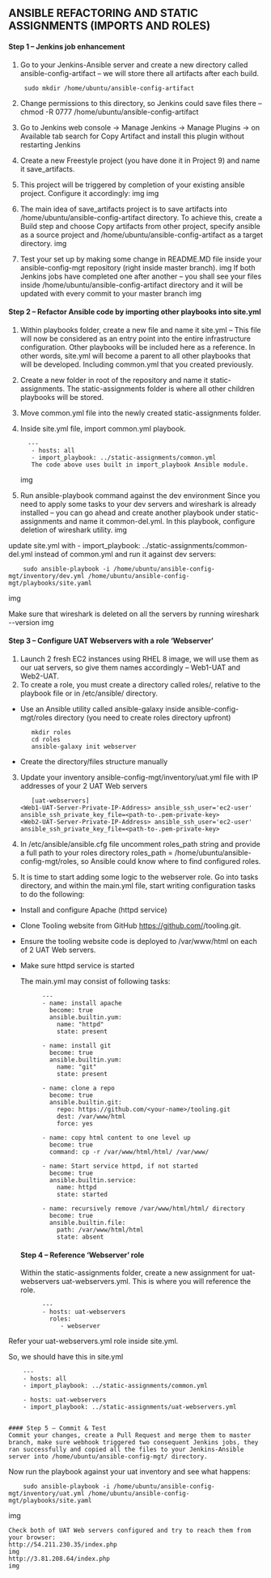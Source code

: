## ANSIBLE REFACTORING AND STATIC ASSIGNMENTS (IMPORTS AND ROLES)

#### Step 1 – Jenkins job enhancement

1. Go to your Jenkins-Ansible server and create a new directory called ansible-config-artifact – we will store there all artifacts after each build.
    
        sudo mkdir /home/ubuntu/ansible-config-artifact

2. Change permissions to this directory, so Jenkins could save files there – chmod -R 0777 /home/ubuntu/ansible-config-artifact
3. Go to Jenkins web console -> Manage Jenkins -> Manage Plugins -> on Available tab search for Copy Artifact and install this plugin without restarting Jenkins

4. Create a new Freestyle project (you have done it in Project 9) and name it save_artifacts.
5. This project will be triggered by completion of your existing ansible project. Configure it accordingly:
img
img
6. The main idea of save_artifacts project is to save artifacts into /home/ubuntu/ansible-config-artifact directory. To achieve this, create a Build step and choose Copy artifacts from other project, specify ansible as a source project and /home/ubuntu/ansible-config-artifact as a target directory.
img
7. Test your set up by making some change in README.MD file inside your ansible-config-mgt repository (right inside master branch).
img
If both Jenkins jobs have completed one after another – you shall see your files inside /home/ubuntu/ansible-config-artifact directory and it will be updated with every commit to your master branch
img

#### Step 2 – Refactor Ansible code by importing other playbooks into site.yml
1. Within playbooks folder, create a new file and name it site.yml – This file will now be considered as an entry point into the entire infrastructure configuration. Other playbooks will be included here as a reference. In other words, site.yml will become a parent to all other playbooks that will be developed. Including common.yml that you created previously.
2. Create a new folder in root of the repository and name it static-assignments. The static-assignments folder is where all other children playbooks will be stored. 
3. Move common.yml file into the newly created static-assignments folder.
4. Inside site.yml file, import common.yml playbook.
         
         ---
          - hosts: all
          - import_playbook: ../static-assignments/common.yml
          The code above uses built in import_playbook Ansible module.
          
   img
   
 5. Run ansible-playbook command against the dev environment
Since you need to apply some tasks to your dev servers and wireshark is already installed – you can go ahead and create another playbook under static-assignments and name it common-del.yml. In this playbook, configure deletion of wireshark utility.
img

update site.yml with - import_playbook: ../static-assignments/common-del.yml instead of common.yml and run it against dev servers:
        
        sudo ansible-playbook -i /home/ubuntu/ansible-config-mgt/inventory/dev.yml /home/ubuntu/ansible-config-mgt/playbooks/site.yaml
  img
  
  Make sure that wireshark is deleted on all the servers by running wireshark --version
  img
  
  #### Step 3 – Configure UAT Webservers with a role ‘Webserver’
  1. Launch 2 fresh EC2 instances using RHEL 8 image, we will use them as our uat servers, so give them names accordingly – Web1-UAT and Web2-UAT.
  2. To create a role, you must create a directory called roles/, relative to the playbook file or in /etc/ansible/ directory.
  - Use an Ansible utility called ansible-galaxy inside ansible-config-mgt/roles directory (you need to create roles directory upfront)
           
           mkdir roles
           cd roles
           ansible-galaxy init webserver
           
 - Create the directory/files structure manually

3.  Update your inventory ansible-config-mgt/inventory/uat.yml file with IP addresses of your 2 UAT Web servers
           
           [uat-webservers]
        <Web1-UAT-Server-Private-IP-Address> ansible_ssh_user='ec2-user' ansible_ssh_private_key_file=<path-to-.pem-private-key>
        <Web2-UAT-Server-Private-IP-Address> ansible_ssh_user='ec2-user' ansible_ssh_private_key_file=<path-to-.pem-private-key>

4. In /etc/ansible/ansible.cfg file uncomment roles_path string and provide a full path to your roles directory roles_path    = /home/ubuntu/ansible-config-mgt/roles, so Ansible could know where to find configured roles.
5. It is time to start adding some logic to the webserver role. Go into tasks directory, and within the main.yml file, start writing configuration tasks to do the following:
- Install and configure Apache (httpd service)
- Clone Tooling website from GitHub https://github.com/<your-name>/tooling.git.
- Ensure the tooling website code is deployed to /var/www/html on each of 2 UAT Web servers.
- Make sure httpd service is started

    The main.yml may consist of following tasks:                            
           
            ---
            - name: install apache
              become: true
              ansible.builtin.yum:
                name: "httpd"
                state: present

            - name: install git
              become: true
              ansible.builtin.yum:
                name: "git"
                state: present

            - name: clone a repo
              become: true
              ansible.builtin.git:
                repo: https://github.com/<your-name>/tooling.git
                dest: /var/www/html
                force: yes

            - name: copy html content to one level up
              become: true
              command: cp -r /var/www/html/html/ /var/www/

            - name: Start service httpd, if not started
              become: true
              ansible.builtin.service:
                name: httpd
                state: started

            - name: recursively remove /var/www/html/html/ directory
              become: true
              ansible.builtin.file:
                path: /var/www/html/html
                state: absent

    #### Step 4 – Reference ‘Webserver’ role
    Within the static-assignments folder, create a new assignment for uat-webservers uat-webservers.yml. This is where you will reference the role.

            ---
            - hosts: uat-webservers
              roles:
                 - webserver
    
Refer your uat-webservers.yml role inside site.yml.

So, we should have this in site.yml

        ---
        - hosts: all
        - import_playbook: ../static-assignments/common.yml

        - hosts: uat-webservers
        - import_playbook: ../static-assignments/uat-webservers.yml
    
    
    #### Step 5 – Commit & Test
    Commit your changes, create a Pull Request and merge them to master branch, make sure webhook triggered two consequent Jenkins jobs, they ran successfully and copied all the files to your Jenkins-Ansible server into /home/ubuntu/ansible-config-mgt/ directory.

Now run the playbook against your uat inventory and see what happens:
    
        sudo ansible-playbook -i /home/ubuntu/ansible-config-mgt/inventory/uat.yml /home/ubuntu/ansible-config-mgt/playbooks/site.yaml
 img
    
    Check both of UAT Web servers configured and try to reach them from your browser:
    http://54.211.230.35/index.php
    img
    http://3.81.208.64/index.php
    img
    
